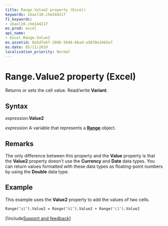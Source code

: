 ```yaml
---
title: Range.Value2 property (Excel)
keywords: vbaxl10.chm144217
f1_keywords:
- vbaxl10.chm144217
ms.prod: excel
api_name:
- Excel.Range.Value2
ms.assetid: 0a5d7e6f-2886-5048-66ad-a5078e3465e7
ms.date: 05/11/2019
localization_priority: Normal
---
```



# Range.Value2 property (Excel)

Returns or sets the cell value. Read/write **Variant**.


## Syntax

_expression_.**Value2**

_expression_ A variable that represents a **[Range](excel.range(object).md)** object.


## Remarks

The only difference between this property and the **Value** property is that the **Value2** property doesn't use the **Currency** and **Date** data types. You can return values formatted with these data types as floating-point numbers by using the **Double** data type.


## Example

This example uses the **Value2** property to add the values of two cells.

```vb
Range("a1").Value2 = Range("b1").Value2 + Range("c1").Value2
```



[!include[Support and feedback](~/includes/feedback-boilerplate.md)]
